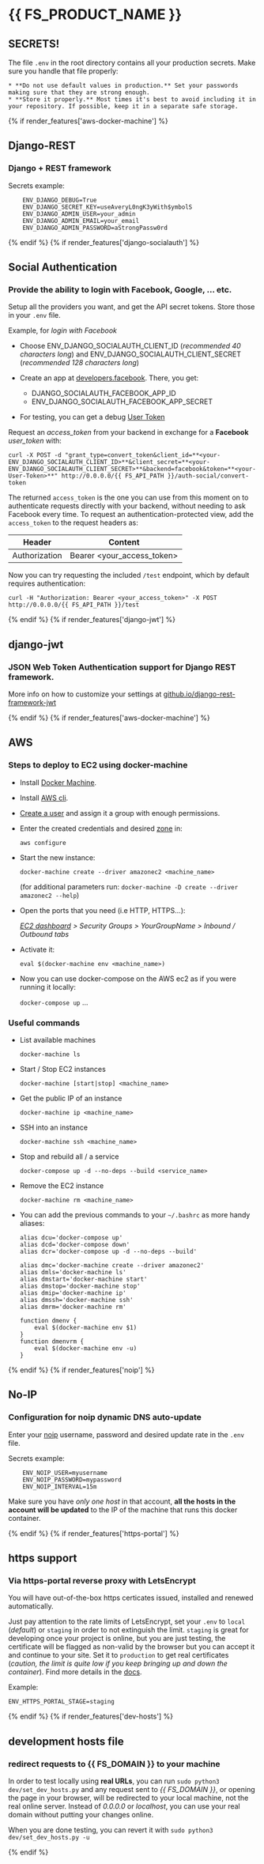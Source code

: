 # {{ FS_PRODUCT_NAME }}


## SECRETS!

The file `.env` in the root directory contains all your production secrets. Make sure you handle that file properly:

    * **Do not use default values in production.** Set your passwords making sure that they are strong enough.
    * **Store it properly.** Most times it's best to avoid including it in your repository. If possible, keep it in a separate safe storage.



{% if render_features['aws-docker-machine'] %}
## Django-REST
### Django + REST framework

Secrets example:
```
    ENV_DJANGO_DEBUG=True
    ENV_DJANGO_SECRET_KEY=useAveryL0ngK3yWith$ymbolS
    ENV_DJANGO_ADMIN_USER=your_admin
    ENV_DJANGO_ADMIN_EMAIL=your_email
    ENV_DJANGO_ADMIN_PASSWORD=aStrongPassw0rd
```



{% endif %}
{% if render_features['django-socialauth'] %}
## Social Authentication
### Provide the ability to login with Facebook, Google, ... etc.

Setup all the providers you want, and get the API secret tokens. Store those in your `.env` file.

Example, for *login with Facebook*

- Choose ENV_DJANGO_SOCIALAUTH_CLIENT_ID (*recommended 40 characters long*) and ENV_DJANGO_SOCIALAUTH_CLIENT_SECRET (*recommended 128 characters long*)

- Create an app at [developers.facebook](https://developers.facebook.com/apps/). There, you get:
    - DJANGO_SOCIALAUTH_FACEBOOK_APP_ID
    - ENV_DJANGO_SOCIALAUTH_FACEBOOK_APP_SECRET

- For testing, you can get a debug [User Token](https://developers.facebook.com/tools/accesstoken/)


Request an *access_token* from your backend in exchange for a **Facebook** *user_token* with:

```
curl -X POST -d "grant_type=convert_token&client_id=**<your-ENV_DJANGO_SOCIALAUTH_CLIENT_ID>**&client_secret=**<your-ENV_DJANGO_SOCIALAUTH_CLIENT_SECRET>**&backend=facebook&token=**<your-User-Token>**" http://0.0.0.0/{{ FS_API_PATH }}/auth-social/convert-token
```

The returned `access_token` is the one you can use from this moment on to authenticate requests directly with your backend, without needing to ask Facebook every time. To request an authentication-protected view, add the `access_token` to the request headers as:

| Header | Content |
|---|---|
Authorization | Bearer <your_access_token> |


Now you can try requesting the included `/test` endpoint, which by default requires authentication:
```
curl -H "Authorization: Bearer <your_access_token>" -X POST http://0.0.0.0/{{ FS_API_PATH }}/test
```



{% endif %}
{% if render_features['django-jwt'] %}
## django-jwt
### JSON Web Token Authentication support for Django REST framework.

More info on how to customize your settings at [github.io/django-rest-framework-jwt](http://jpadilla.github.io/django-rest-framework-jwt/)



{% endif %}
{% if render_features['aws-docker-machine'] %}
## AWS
### Steps to deploy to EC2 using docker-machine

* Install [Docker Machine](https://docs.docker.com/machine/install-machine/).

* Install [AWS cli](https://docs.aws.amazon.com/cli/latest/userguide/install-linux-al2017.html).

* [Create a user](https://console.aws.amazon.com/iam/home?#users) and assign it a group with enough permissions.

* Enter the created credentials and desired [zone](http://docs.aws.amazon.com/AWSEC2/latest/UserGuide/using-regions-availability-zones.html) in:

    `aws configure`


* Start the new instance:

    `docker-machine create --driver amazonec2 <machine_name>`

    (for additional parameters run: `docker-machine -D create --driver amazonec2 --help`)


* Open the ports that you need (i.e HTTP, HTTPS...):

    *[EC2 dashboard](https://console.aws.amazon.com/ec2) > Security Groups > YourGroupName > Inbound / Outbound tabs*


* Activate it:

    `eval $(docker-machine env <machine_name>)`

* Now you can use docker-compose on the AWS ec2 as if you were running it locally:

    `docker-compose up` ...



### Useful commands

* List available machines

    `docker-machine ls`


* Start / Stop EC2 instances

    `docker-machine [start|stop] <machine_name>`


* Get the public IP of an instance

    `docker-machine ip <machine_name>`


* SSH into an instance

    `docker-machine ssh <machine_name>`


* Stop and rebuild all / a service

    `docker-compose up -d --no-deps --build <service_name>`


* Remove the EC2 instance

    `docker-machine rm <machine_name>`


* You can add the previous commands to your `~/.bashrc` as more handy aliases:
    ```
    alias dcu='docker-compose up'
    alias dcd='docker-compose down'
    alias dcr='docker-compose up -d --no-deps --build'

    alias dmc='docker-machine create --driver amazonec2'
    alias dmls='docker-machine ls'
    alias dmstart='docker-machine start'
    alias dmstop='docker-machine stop'
    alias dmip='docker-machine ip'
    alias dmssh='docker-machine ssh'
    alias dmrm='docker-machine rm'

    function dmenv {
        eval $(docker-machine env $1)
    }
    function dmenvrm {
        eval $(docker-machine env -u)
    }
    ```



{% endif %}
{% if render_features['noip'] %}
## No-IP
### Configuration for noip dynamic DNS auto-update

Enter your [noip](https://my.noip.com) username, password and desired update rate in the `.env` file.

Secrets example:
```
    ENV_NOIP_USER=myusername
    ENV_NOIP_PASSWORD=mypassword
    ENV_NOIP_INTERVAL=15m
```

Make sure you have *only one host* in that account, **all the hosts in the account will be updated** to the IP of the machine that runs this docker container.



{% endif %}
{% if render_features['https-portal'] %}
## https support
### Via https-portal reverse proxy with LetsEncrypt

You will have out-of-the-box https certicates issued, installed and renewed automatically.

Just pay attention to the rate limits of LetsEncrypt, set your `.env` to `local` (*default*) or `staging` in order to not extinguish the limit. `staging` is great for developing once your project is online, but you are just testing, the certificate will be flagged as non-valid by the browser but you can accept it and continue to your site. Set it to `production` to get real certificates (*caution, the limit is quite low if you keep bringing up and down the container*). Find more details in the [docs](https://github.com/SteveLTN/https-portal).

Example:
```
ENV_HTTPS_PORTAL_STAGE=staging
```



{% endif %}
{% if render_features['dev-hosts'] %}
## development hosts file
### redirect requests to {{ FS_DOMAIN }} to your machine

In order to test locally using **real URLs**, you can run `sudo python3 dev/set_dev_hosts.py` and any request sent to *{{ FS_DOMAIN }}*, or opening the page in your browser, will be redirected to your local machine, not the real online server. Instead of *0.0.0.0* or *localhost*, you can use your real domain without putting your changes online.

When you are done testing, you can revert it with `sudo python3 dev/set_dev_hosts.py -u`



{% endif %}
